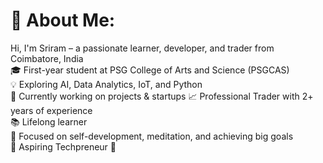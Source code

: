 # 💫 About Me:
Hi, I'm Sriram – a passionate learner, developer, and trader from Coimbatore, India  
🎓 First-year student at PSG College of Arts and Science (PSGCAS)  
💡 Exploring AI, Data Analytics, IoT, and Python  
🤖 Currently working on projects & startups
📈 Professional Trader with 2+ years of experience  
📚 Lifelong learner  
🧠 Focused on self-development, meditation, and achieving big goals  
💼 Aspiring Techpreneur 🚀

